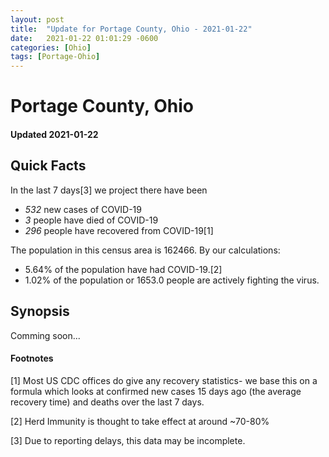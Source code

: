 ```yaml
---
layout: post
title:  "Update for Portage County, Ohio - 2021-01-22"
date:   2021-01-22 01:01:29 -0600
categories: [Ohio]
tags: [Portage-Ohio]
---
```


# Portage County, Ohio
#### Updated 2021-01-22

## Quick Facts

In the last 7 days[3] we project there have been
- *532* new cases of COVID-19
- *3* people have died of COVID-19
- *296* people have recovered from COVID-19[1]

The population in this census area is 162466. By our calculations:
- 5.64% of the population have had COVID-19.[2]
- 1.02% of the population or 1653.0 people are actively fighting the virus.

## Synopsis

Comming soon...


#### Footnotes

[1] Most US CDC offices do give any recovery statistics- we base this on a formula which looks at confirmed new cases
15 days ago (the average recovery time) and deaths over the last 7 days.

[2] Herd Immunity is thought to take effect at around ~70-80%

[3] Due to reporting delays, this data may be incomplete.
 
    